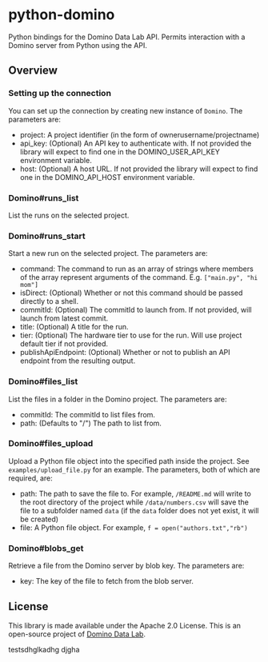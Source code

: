 # python-domino

Python bindings for the Domino Data Lab API. Permits interaction with a Domino server from Python
using the API.

## Overview

### Setting up the connection

You can set up the connection by creating new instance of `Domino`. The parameters are:

* project: A project identifier (in the form of ownerusername/projectname)
* api_key: (Optional) An API key to authenticate with. If not provided the library will expect to find one
  in the DOMINO_USER_API_KEY environment variable.
* host: (Optional) A host URL. If not provided the library will expect to find one in the DOMINO_API_HOST
  environment variable.

### Domino#runs_list

List the runs on the selected project.

### Domino#runs_start

Start a new run on the selected project. The parameters are:

* command: The command to run as an array of strings where members of the array represent arguments
  of the command. E.g. `["main.py", "hi mom"]`
* isDirect: (Optional) Whether or not this command should be passed directly to a shell.
* commitId: (Optional) The commitId to launch from. If not provided, will launch from latest commit.
* title: (Optional) A title for the run.
* tier: (Optional) The hardware tier to use for the run. Will use project default tier if not provided.
* publishApiEndpoint: (Optional) Whether or not to publish an API endpoint from the resulting output.

### Domino#files_list

List the files in a folder in the Domino project. The parameters are:

* commitId: The commitId to list files from.
* path: (Defaults to "/") The path to list from.

### Domino#files_upload

Upload a Python file object into the specified path inside the project. See `examples/upload_file.py` for an example. The parameters, both of which are required, are:

* path: The path to save the file to. For example, `/README.md` will write to the root directory of the project while `/data/numbers.csv` will save the file to a subfolder named `data` (if the `data` folder does not yet exist, it will be created)
* file: A Python file object. For example, `f = open("authors.txt","rb")`

### Domino#blobs_get

Retrieve a file from the Domino server by blob key. The parameters are:

* key: The key of the file to fetch from the blob server.

## License

This library is made available under the Apache 2.0 License. This is an open-source project of
[Domino Data Lab](https://www.dominodatalab.com).

testsdhglkadhg djgha
